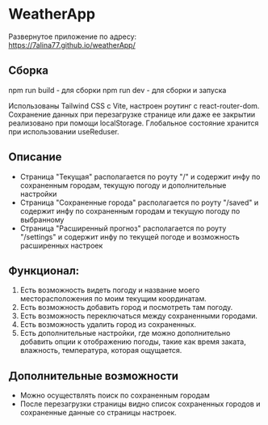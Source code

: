 # WeatherApp

Развернутое приложение по адресу: https://7alina77.github.io/weatherApp/

## Сборка

npm run build - для сборки
npm run dev - для сборки и запуска

Использованы Tailwind CSS с Vite, настроен роутинг с react-router-dom. Сохранение данных при перезагрузке странице или даже ее закрытии реализовано при помощи localStorage. Глобальное состояние хранится при использовании useReduser.

## Описание 

- Страница "Текущая" располагается по роуту "/" и содержит инфу по сохраненным городам, текущую погоду и дополнительные настройки
- Страница "Сохраненные города" располагается по роуту "/saved" и содержит инфу по сохраненным городам и текущую погоду по выбранному
- Страница "Расширенный прогноз" располагается по роуту "/settings" и содержит инфу по текущей погоде и возможность расширенных настроек

## Функционал:

1. Есть возможность видеть погоду и название моего месторасположения по моим текущим координатам.
2. Есть возможность добавить город и посмотреть там погоду.
3. Есть возможность переключаться между сохраненными городами.
4. Есть возможность удалить город из сохраненных.
5. Есть дополнительные настройки, где можно дополнительно добавить опции к отображению погоды, такие как время заката, влажность, температура, которая ощущается.

## Дополнительные возможности

- Можно осуществлять поиск по сохраненным городам
- После перезагрузки страницы видно список сохраненных городов и сохраненные данные со страницы настроек.